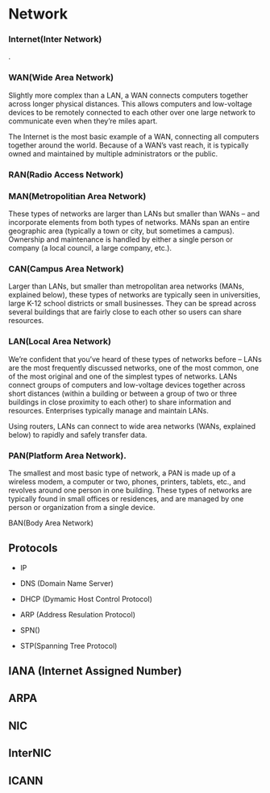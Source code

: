 # Network

### Internet(Inter Network)
.
### WAN(Wide Area Network)

Slightly more complex than a LAN, a WAN connects computers together across longer physical distances. This allows computers and low-voltage devices to be remotely connected to each other over one large network to communicate even when they’re miles apart.

 

The Internet is the most basic example of a WAN, connecting all computers together around the world. Because of a WAN’s vast reach, it is typically owned and maintained by multiple administrators or the public.

### RAN(Radio Access Network)

### MAN(Metropolitian Area Network)

These types of networks are larger than LANs but smaller than WANs – and incorporate elements from both types of networks. MANs span an entire geographic area (typically a town or city, but sometimes a campus). Ownership and maintenance is handled by either a single person or company (a local council, a large company, etc.).

### CAN(Campus Area Network)

Larger than LANs, but smaller than metropolitan area networks (MANs, explained below), these types of networks are typically seen in universities, large K-12 school districts or small businesses. They can be spread across several buildings that are fairly close to each other so users can share resources.

### LAN(Local Area Network)
We’re confident that you’ve heard of these types of networks before – LANs are the most frequently discussed networks, one of the most common, one of the most original and one of the simplest types of networks. LANs connect groups of computers and low-voltage devices together across short distances (within a building or between a group of two or three buildings in close proximity to each other) to share information and resources. Enterprises typically manage and maintain LANs.

 

Using routers, LANs can connect to wide area networks (WANs, explained below) to rapidly and safely transfer data.


### PAN(Platform Area Network).
The smallest and most basic type of network, a PAN is made up of a wireless modem, a computer or two, phones, printers, tablets, etc., and revolves around one person in one building. These types of networks are typically found in small offices or residences, and are managed by one person or organization from a single device.


BAN(Body Area Network)



## Protocols

- IP

- DNS (Domain Name Server)

- DHCP (Dymamic Host Control Protocol)

- ARP (Address Resulation Protocol)

- SPN()

- STP(Spanning Tree Protocol)

## IANA (Internet Assigned Number)

## ARPA

## NIC

## InterNIC

## ICANN
